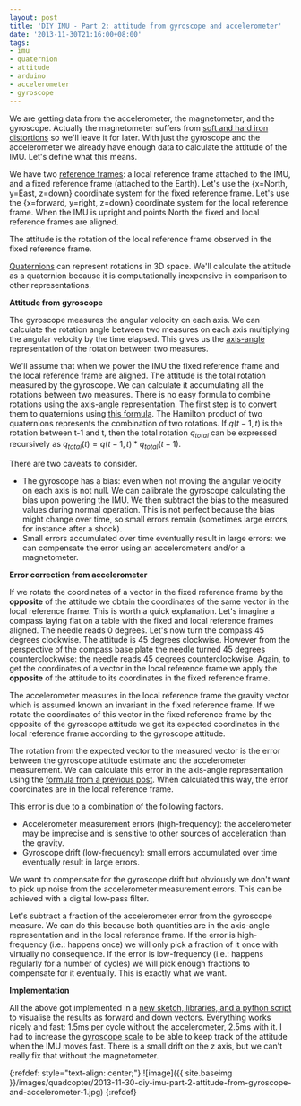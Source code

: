 ```yaml
---
layout: post
title: 'DIY IMU - Part 2: attitude from gyroscope and accelerometer'
date: '2013-11-30T21:16:00+08:00'
tags:
- imu
- quaternion
- attitude
- arduino
- accelerometer
- gyroscope
---
```

We are getting data from the accelerometer, the magnetometer, and the gyroscope. Actually the magnetometer suffers from [soft and hard iron distortions](https://www.vectornav.com/support/library?id=83) so we'll leave it for later. With just the gyroscope and the accelerometer we already have enough data to calculate the attitude of the IMU. Let's define what this means.

We have two [reference frames](https://en.wikipedia.org/wiki/Axes_conventions): a local reference frame attached to the IMU, and a fixed reference frame (attached to the Earth). Let's use the {x=North, y=East, z=down} coordinate system for the fixed reference frame. Let's use the {x=forward, y=right, z=down} coordinate system for the local reference frame. When the IMU is upright and points North the fixed and local reference frames are aligned.  
  
The attitude is the rotation of the local reference frame observed in the fixed reference frame.

[Quaternions](https://en.wikipedia.org/wiki/Quaternions_and_spatial_rotation) can represent rotations in 3D space. We'll calculate the attitude as a quaternion because it is computationally inexpensive in comparison to other representations.

**Attitude from gyroscope**

The gyroscope measures the angular velocity on each axis. We can calculate the rotation angle between two measures on each axis multiplying the angular velocity by the time elapsed. This gives us the [axis-angle](https://en.wikipedia.org/wiki/Axis%E2%80%93angle_representation) representation of the rotation between two measures.

We'll assume that when we power the IMU the fixed reference frame and the local reference frame are aligned. The attitude is the total rotation measured by the gyroscope. We can calculate it accumulating all the rotations between two measures. There is no easy formula to combine rotations using the axis-angle representation. The first step is to convert them to quaternions using [this formula](https://en.wikipedia.org/wiki/Axis%E2%80%93angle_representation#Unit_Quaternions). The Hamilton product of two quaternions represents the combination of two rotations. If $q(t-1, t)$ is the rotation between t-1 and t, then the total rotation $q_{total}$ can be expressed recursively as $q_{total}(t) = q(t-1, t) * q_{total}(t-1)$.

There are two caveats to consider.

- The gyroscope has a bias: even when not moving the angular velocity on each axis is not null. We can calibrate the gyroscope calculating the bias upon powering the IMU. We then subtract the bias to the measured values during normal operation. This is not perfect because the bias might change over time, so small errors remain (sometimes large errors, for instance after a shock).
- Small errors accumulated over time eventually result in large errors: we can compensate the error using an accelerometers and/or a magnetometer.

**Error correction from accelerometer**

If we rotate the coordinates of a vector in the fixed reference frame by the **opposite** of the attitude we obtain the coordinates of the same vector in the local reference frame. This is worth a quick explanation. Let's imagine a compass laying flat on a table with the fixed and local reference frames aligned. The needle reads 0 degrees. Let's now turn the compass 45 degrees clockwise. The attitude is 45 degrees clockwise. However from the perspective of the compass base plate the needle turned 45 degrees counterclockwise: the needle reads 45 degrees counterclockwise. Again, to get the coordinates of a vector in the local reference frame we apply the **opposite** of the attitude to its coordinates in the fixed reference frame.

The accelerometer measures in the local reference frame the gravity vector which is assumed known an invariant in the fixed reference frame. If we rotate the coordinates of this vector in the fixed reference frame by the opposite of the gyroscope attitude we get its expected coordinates in the local reference frame according to the gyroscope attitude.

The rotation from the expected vector to the measured vector is the error between the gyroscope attitude estimate and the accelerometer measurement. We can calculate this error in the axis-angle representation using the [formula from a previous post](https://robokitchen.tumblr.com/post/68484965839/finding-the-angle-axis-rotation-between-two-vectors). When calculated this way, the error coordinates are in the local reference frame.

This error is due to a combination of the following factors.

- Accelerometer measurement errors (high-frequency): the accelerometer may be imprecise and is sensitive to other sources of acceleration than the gravity.
- Gyroscope drift (low-frequency): small errors accumulated over time eventually result in large errors.

We want to compensate for the gyroscope drift but obviously we don't want to pick up noise from the accelerometer measurement errors. This can be achieved with a digital low-pass filter.

Let's subtract a fraction of the accelerometer error from the gyroscope measure. We can do this because both quantities are in the axis-angle representation and in the local reference frame. If the error is high-frequency (i.e.: happens once) we will only pick a fraction of it once with virtually no consequence. If the error is low-frequency (i.e.: happens regularly for a number of cycles) we will pick enough fractions to compensate for it eventually. This is exactly what we want.

**Implementation**

All the above got implemented in a [new sketch, libraries, and a python script](https://github.com/marcv81/quadcopter/commit/054294b91dfcd15f7b4e27477f1191cab42ce879) to visualise the results as forward and down vectors. Everything works nicely and fast: 1.5ms per cycle without the accelerometer, 2.5ms with it. I had to increase the [gyroscope scale](https://github.com/marcv81/quadcopter/commit/c2154e0fea6917a0d3e4e751fef5fc0b8bea784f) to be able to keep track of the attitude when the IMU moves fast. There is a small drift on the z axis, but we can't really fix that without the magnetometer.

{:refdef: style="text-align: center;"}
![image]({{ site.baseimg }}/images/quadcopter/2013-11-30-diy-imu-part-2-attitude-from-gyroscope-and-accelerometer-1.jpg)
{:refdef}
